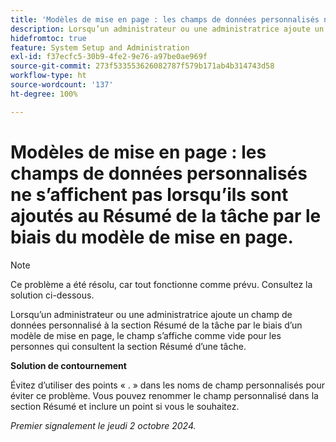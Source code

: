 ```yaml
---
title: 'Modèles de mise en page : les champs de données personnalisés ne s’affichent pas lorsqu’ils sont ajoutés au Résumé de la tâche par le biais du modèle de mise en page.'
description: Lorsqu’un administrateur ou une administratrice ajoute un champ de données personnalisé à la section Résumé de la tâche par le biais d’un modèle de mise en page, le champ s’affiche comme vide pour les personnes qui consultent la section Résumé d’une tâche.
hidefromtoc: true
feature: System Setup and Administration
exl-id: f37ecfc5-30b9-4fe2-9e76-a97be0ae969f
source-git-commit: 273f533553626082787f579b171ab4b314743d58
workflow-type: ht
source-wordcount: '137'
ht-degree: 100%

---
```


# Modèles de mise en page : les champs de données personnalisés ne s’affichent pas lorsqu’ils sont ajoutés au Résumé de la tâche par le biais du modèle de mise en page.

>[!NOTE]
>
>Ce problème a été résolu, car tout fonctionne comme prévu. Consultez la solution ci-dessous.

Lorsqu’un administrateur ou une administratrice ajoute un champ de données personnalisé à la section Résumé de la tâche par le biais d’un modèle de mise en page, le champ s’affiche comme vide pour les personnes qui consultent la section Résumé d’une tâche.

**Solution de contournement**

Évitez d’utiliser des points « . » dans les noms de champ personnalisés pour éviter ce problème. Vous pouvez renommer le champ personnalisé dans la section Résumé et inclure un point si vous le souhaitez.

_Premier signalement le jeudi 2 octobre 2024._

